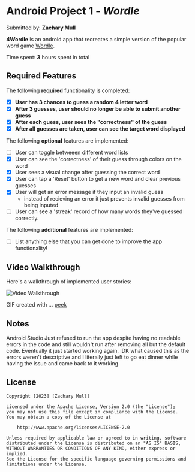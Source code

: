 # Android Project 1 - *Wordle*

Submitted by: **Zachary Mull**

**4Wordle** is an android app that recreates a simple version of the popular word game [Wordle](https://www.nytimes.com/games/wordle/index.html). 

Time spent: **3** hours spent in total

## Required Features

The following **required** functionality is completed:

- [X] **User has 3 chances to guess a random 4 letter word**
- [X] **After 3 guesses, user should no longer be able to submit another guess**
- [X] **After each guess, user sees the "correctness" of the guess**
- [X] **After all guesses are taken, user can see the target word displayed**

The following **optional** features are implemented:

- [ ] User can toggle betweeen different word lists
- [X] User can see the 'correctness' of their guess through colors on the word 
- [X] User sees a visual change after guessing the correct word
- [X] User can tap a 'Reset' button to get a new word and clear previous guesses
- [X] User will get an error message if they input an invalid guess
    - instead of recieving an error it just prevents invalid guesses from being inputed
- [ ] User can see a 'streak' record of how many words they've guessed correctly.

The following **additional** features are implemented:

* [ ] List anything else that you can get done to improve the app functionality!

## Video Walkthrough

Here's a walkthrough of implemented user stories:

<img src='https://media3.giphy.com/media/M3qcwjFYnobyxG8D6b/giphy.gif?cid=790b7611f9106ee35f4412b185ccc88ab3c6ba08e234033b&rid=giphy.gif&ct=g' title='Video Walkthrough' width='' alt='Video Walkthrough' />

<!-- Replace this with whatever GIF tool you used! -->
GIF created with ...  [peek](https://github.com/phw/peek)

## Notes

Android Studio Just refused to run the app despite having no readable errors in the code and still wouldn't run after removing all but the default code. Eventually it just started working again. IDK what caused this as the errors weren't descriptive and I literally just left to go eat dinner while having the issue and came back to it working. 

## License

    Copyright [2023] [Zachary Mull]

    Licensed under the Apache License, Version 2.0 (the "License");
    you may not use this file except in compliance with the License.
    You may obtain a copy of the License at

        http://www.apache.org/licenses/LICENSE-2.0

    Unless required by applicable law or agreed to in writing, software
    distributed under the License is distributed on an "AS IS" BASIS,
    WITHOUT WARRANTIES OR CONDITIONS OF ANY KIND, either express or implied.
    See the License for the specific language governing permissions and
    limitations under the License.
